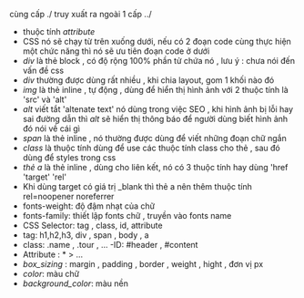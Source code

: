 cùng cấp ./
truy xuất ra ngoài 1 cấp ../

- thuộc tính _attribute_
- CSS nó sẽ chạy từ trên xuống dưới, nếu có 2 đoạn code cùng thực hiện một chức năng thì nó sẽ ưu tiên đoạn code ở dưới
- _div_ là thẻ block , có độ rộng 100% phần tử chứa nó , lưu ý : chưa nói đến vấn đề css
- _div_ thường được dùng rất nhiều , khi chia layout, gom 1 khối nào đó
- _img_ là thẻ inline , tự động , dùng để hiển thị hình ảnh với 2 thuộc tính là 'src' và 'alt'
- _alt_ viết tắt 'altenate text' nó dùng trong việc SEO , khi hình ảnh bị lỗi hay sai đường dẫn thì _alt_ sẽ hiển thị thông báo để người dùng biết hình ảnh đó nói về cái gì
- _span_ là thẻ inline , nó thường được dùng để viết những đoạn chữ ngắn
- _class_ là thuộc tính dùng để use các thuộc tính class cho thẻ , sau đó dùng để styles trong css
- _thẻ a_ là thẻ inline , dùng cho liên kết, nó có 3 thuộc tính hay dùng 'href 'target' 'rel'
- Khi dùng target có giá trị \_blank thì thẻ a nên thêm thuộc tính rel=noopener noreferrer
- fonts-weight: độ đậm nhạt của chữ
- fonts-family: thiết lập fonts chữ , truyền vào fonts name
- CSS Selector: tag , class, id, attribute
- tag: h1,h2,h3, div , span , body , a
- class: .name , .tour , ...
  -ID: #header , #content
- Attribute : \* > ...
- _box_sizing_ : margin , padding , border , weight , hight , đơn vị px
- _color_: màu chữ
- _background_color_: màu nền

